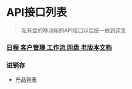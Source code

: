 # API接口列表

>    私有盘的移动端的API接口以后统一放到这里

### [日程 客户管理  工作流 网盘 老版本文档](olddoc)




### 进销存
* [产品列表](productList)


